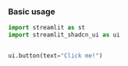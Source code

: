 ### Basic usage

```py
import streamlit as st
import streamlit_shadcn_ui as ui


ui.button(text="Click me!")
```